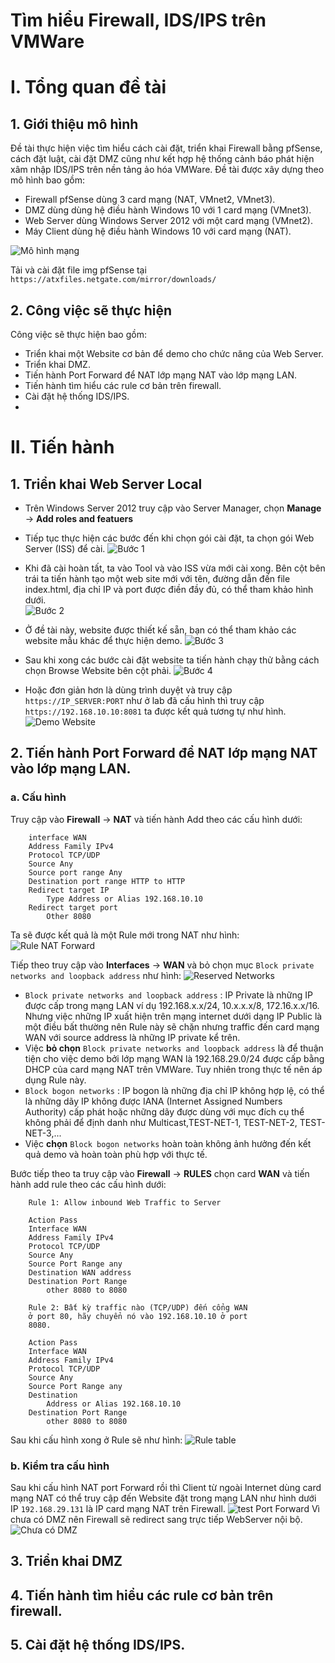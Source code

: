# Tìm hiểu Firewall, IDS/IPS trên VMWare
#  I. Tổng quan đề tài
## 1. Giới thiệu mô hình
Đề tài thực hiện việc tìm hiểu cách cài đặt, triển khai Firewall bằng pfSense, cách đặt luật, cài đặt DMZ cũng như kết hợp hệ thống cảnh báo phát hiện xâm nhập IDS/IPS trên nền tảng ảo hóa VMWare. Đề tài được xây dựng theo mô hình bao gồm:
* Firewall pfSense dùng 3 card mạng (NAT, VMnet2, VMnet3).
* DMZ dùng dùng hệ điều hành Windows 10 với 1 card mạng (VMnet3).
* Web Server dùng Windows Server 2012 với một card mạng (VMnet2).
* Máy Client dùng hệ điều hành Windows 10 với card mạng (NAT).

![Mô hình mạng](img/topology.png)

Tải và cài đặt file img pfSense tại `https://atxfiles.netgate.com/mirror/downloads/`

## 2. Công việc sẽ thực hiện
Công việc sẽ thực hiện bao gồm:
* Triển khai một Website cơ bản để demo cho chức năng của Web Server.
* Triển khai DMZ.
* Tiến hành Port Forward để NAT lớp mạng NAT vào lớp mạng LAN.
* Tiến hành tìm hiểu các rule cơ bản trên firewall.
* Cài đặt hệ thống IDS/IPS.
* 
# II. Tiến hành
## 1. Triển khai Web Server Local
* Trên Windows Server 2012 truy cập vào Server Manager, chọn **Manage** -> **Add roles and featuers**
* Tiếp tục thực hiện các bước đến khi chọn gói cài đặt, ta chọn gói Web Server (ISS) để cài.
![Bước 1](img/b1.png)

* Khi đã cài hoàn tất, ta vào Tool và vào ISS vừa mới cài xong. Bên cột bên trái ta tiến hành tạo một web site mới với tên, đường dẫn đến file index.html, địa chỉ IP và port được điền đầy đủ, có thể tham khảo hình dưới.   
![Bước 2](img/b2.png)

* Ở đề tài này, website được thiết kế sẵn, bạn có thể tham khảo các website mẫu khác để thực hiện demo.
![Bước 3](img/b3.png)

* Sau khi xong các bước cài đặt website ta tiến hành chạy thử bằng cách chọn Browse Website bên cột phải.
![Bước 4](img/b4.png)

 * Hoặc đơn giản hơn là dùng trình duyệt và truy cập `https://IP_SERVER:PORT` như ở lab đã cấu hình thì truy cập `https://192.168.10.10:8081` ta được kết quả tương tự như hình.
 ![Demo Website](img/b5.png)

## 2. Tiến hành Port Forward để NAT lớp mạng NAT vào lớp mạng LAN.
### a. Cấu hình
 Truy cập vào **Firewall** -> **NAT** và tiến hành Add theo các cấu hình dưới:
```
    interface WAN
    Address Family IPv4
    Protocol TCP/UDP
    Source Any
    Source port range Any
    Destination port range HTTP to HTTP
    Redirect target IP 
        Type Address or Alias 192.168.10.10
    Redirect target port
        Other 8080
```
 Ta sẽ được kết quả là một Rule mới trong NAT như hình:
 ![Rule NAT Forward](img/NATForward.png)

 Tiếp theo truy cập vào **Interfaces** -> **WAN** và bỏ chọn mục `Block private networks and loopback address` như hình:
 ![Reserved Networks](img/ReservedNet.png)
* `Block private networks and loopback address` : 
IP Private là những IP được cấp trong mạng LAN ví dụ 192.168.x.x/24, 10.x.x.x/8, 172.16.x.x/16. Nhưng việc những IP xuất hiện trên mạng internet dưới dạng IP Public là một điều bất thường nên Rule này sẽ chặn nhưng traffic đến card mạng WAN với source address là những IP private kể trên. 
* Việc **bỏ chọn** `Block private networks and loopback address` là để thuận tiện cho việc demo bởi lớp mạng WAN là 192.168.29.0/24 được cấp bằng DHCP của card mạng NAT trên VMWare. Tuy nhiên trong thực tế nên áp dụng Rule này.
* `Block bogon networks` : IP bogon là những địa chỉ IP không hợp lệ, có thể là những dãy IP không được IANA (Internet Assigned Numbers Authority) cấp phát hoặc những dãy được dùng với mục đích cụ thể không phải để định danh như Multicast,TEST-NET-1, TEST-NET-2, TEST-NET-3,...
* Việc **chọn** `Block bogon networks` hoàn toàn không ảnh hưởng đến kết quả demo và hoàn toàn phù hợp với thực tế.


Bước tiếp theo ta truy cập vào **Firewall** -> **RULES** chọn card **WAN** và tiến hành add rule theo các cấu hình dưới:
```
    Rule 1: Allow inbound Web Traffic to Server

    Action Pass
    Interface WAN
    Address Family IPv4
    Protocol TCP/UDP
    Source Any
    Source Port Range any
    Destination WAN address
    Destination Port Range
        other 8080 to 8080
```
```
    Rule 2: Bất kỳ traffic nào (TCP/UDP) đến cổng WAN 
    ở port 80, hãy chuyển nó vào 192.168.10.10 ở port 
    8080.

    Action Pass
    Interface WAN
    Address Family IPv4
    Protocol TCP/UDP
    Source Any
    Source Port Range any
    Destination 
        Address or Alias 192.168.10.10
    Destination Port Range
        other 8080 to 8080
```
Sau khi cấu hình xong ở Rule sẽ như hình:
![Rule table](img/Rule1.png)
### b. Kiểm tra cấu hình
Sau khi cấu hình NAT port Forward rồi thì Client từ ngoài Internet dùng card mạng NAT có thể truy cập đến Website đặt trong mạng LAN như hình dưới IP `192.168.29.131` là IP card mạng NAT trên Firewall.
![test Port Forward](img/webNat.png)
Vì chưa có DMZ nên Firewall sẽ redirect sang trực tiếp WebServer nội bộ.
![Chưa có DMZ](img/NATChuaCoDMZ.png)
## 3. Triển khai DMZ
## 4. Tiến hành tìm hiểu các rule cơ bản trên firewall.
## 5. Cài đặt hệ thống IDS/IPS.

